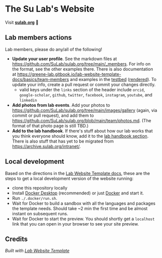 
# The Su Lab's Website

Visit **[sulab.org](https://sulab.org)** 🚀

## Lab members actions

Lab members, please do any/all of the following!

* **Update your user profile**. See the markdown files at https://github.com/SuLab/sulab.org/tree/main/_members.  For info on the format, see the other examples there. There is also documentation at https://greene-lab.gitbook.io/lab-website-template-docs/basics/team-members and examples in the [testbed](testbed.md) ([rendered](https://sulab.org/testbed)). To update your info, create a pull request or commit your changes directly.
    * valid keys under the `links` section of the header include `orcid`, `google-scholar`, `github`, `twitter`, `facebook`, `instagram`, `youtube`, and `linkedin`
* **Add photos from lab events**. Add your photos to https://github.com/SuLab/sulab.org/tree/main/images/gallery (again, via commit or pull request), and add them to https://github.com/SuLab/sulab.org/blob/main/team/photos.md. (The format of that photo page is still TBD.)
* **Add to the lab handbook**. If there's stuff about how our lab works that you think everyone should know, add it to the [lab handbook section](https://github.com/SuLab/sulab.org/tree/main/handbook). There is also stuff that has yet to be migrated from https://archive.sulab.org/intranet/.

## Local development

Based on the directions in the [Lab Website Template docs](https://greene-lab.gitbook.io/lab-website-template-docs/getting-started/preview-your-site#on-your-computer-locally), these are the steps to get a local development version of the website running:

* clone this repository locally
* Install [Docker Desktop](https://www.docker.com/products/docker-desktop/) (recommended) or just [Docker](https://docs.docker.com/get-docker/) and start it.
* Run `./.docker/run.sh`.
* Wait for Docker to build a sandbox with all the languages and packages the template needs. Should take ~2 min the first time and be almost instant on subsequent runs.
* Wait for Docker to start the preview. You should shortly get a `localhost` link that you can open in your browser to see your site preview.


## Credits
_Built with [Lab Website Template](https://greene-lab.gitbook.io/lab-website-template-docs)_

